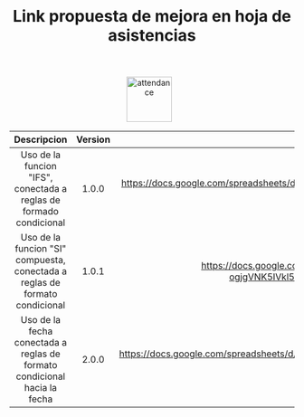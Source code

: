 <header>
  <h1 align="center" style="margin: 0;">
    Link propuesta de mejora en hoja de asistencias
  </h1>
</header>
<div align="center"><img alt="attendance" width="80px" src="https://cdn-icons-png.flaticon.com/512/3125/3125856.png" style="padding-right:10px;" /> 

| Descripcion|Version|Link|
| :----: | :----: | :----:|
| Uso de la funcion "IFS", conectada a reglas de formado condicional| 1.0.0 | https://docs.google.com/spreadsheets/d/1PV-L9zemZ_223-5OcrbIvxnEIdM_JgkspfPvGIbVqMg/edit?usp=sharing |
| Uso de la funcion "SI" compuesta, conectada a reglas de formato condicional| 1.0.1  | https://docs.google.com/spreadsheets/d/1hJMJZktJESB9G-sz-ogjgVNK5IVkl5MWyKEqMvnaw1I/edit?usp=sharing |
| Uso de la fecha conectada a reglas de formato condicional hacia la fecha| 2.0.0 | https://docs.google.com/spreadsheets/d/1GOtJSqeH4rkbRBnOVnfoBgl1ZhpSwDubyFbaI9q3tW4/edit?usp=sharing |
